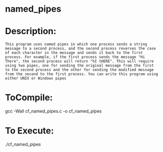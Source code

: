 # named_pipes


# Description:
	This program uses named pipes in which one process sends a string message to a second process, and the second process reverses the case of each character in the message and sends it back to the first process. For example, if the first process sends the message "Hi There", the second process will return "hI tHERE". This will require using two pipes, one for sending the original message from the first to the second process and the other for sending the modified message from the second to the first process. You can write this program using either UNIX or Windows pipes

# ToCompile: 

gcc -Wall cf_named_pipes.c -o cf_named_pipes

# To Execute: 

./cf_named_pipes

